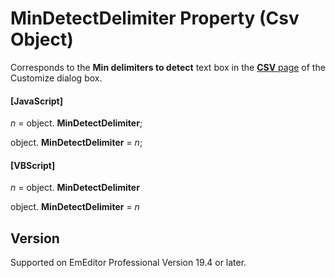 # MinDetectDelimiter Property (Csv Object)

Corresponds to the **Min delimiters to detect** text box in the [**CSV** page](../../dlg/customize/csv/index) of the Customize dialog box.

#### \[JavaScript\]

_n_ = object. **MinDetectDelimiter**;

object. **MinDetectDelimiter** = _n_;

#### \[VBScript\]

_n_ = object. **MinDetectDelimiter**

object. **MinDetectDelimiter** = _n_

## Version

Supported on EmEditor Professional Version 19.4 or later.
